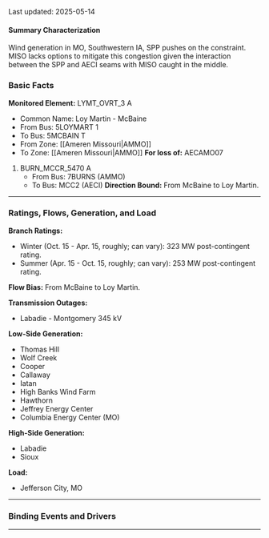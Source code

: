 Last updated: 2025-05-14
#### Summary Characterization
Wind generation in MO, Southwestern IA, SPP pushes on the constraint. MISO lacks options to mitigate this congestion given the interaction between the SPP and AECI seams with MISO caught in the middle.
### Basic Facts
**Monitored Element:** LYMT_OVRT_3 A
- Common Name: Loy Martin - McBaine
- From Bus: 5LOYMART 1
- To Bus: 5MCBAIN T
- From Zone: [[Ameren Missouri|AMMO]]
- To Zone: [[Ameren Missouri|AMMO]]
**For loss of:** AECAMO07
1. BURN_MCCR_5470 A
    - From Bus: 7BURNS (AMMO)
    - To Bus: MCC2 (AECI)
**Direction Bound:** From McBaine to Loy Martin.
---
### Ratings, Flows, Generation, and Load
**Branch Ratings:**
- Winter (Oct. 15 - Apr. 15, roughly; can vary): 323 MW post-contingent rating.
- Summer (Apr. 15 - Oct. 15, roughly; can vary): 253 MW post-contingent rating.

**Flow Bias:**
From McBaine to Loy Martin.

**Transmission Outages:**
- Labadie - Montgomery 345 kV

**Low-Side Generation:**
- Thomas Hill
- Wolf Creek
- Cooper
- Callaway
- Iatan
- High Banks Wind Farm
- Hawthorn
- Jeffrey Energy Center
- Columbia Energy Center (MO)

**High-Side Generation:**
- Labadie
- Sioux

**Load:**
- Jefferson City, MO
---
### Binding Events and Drivers
---
